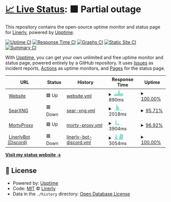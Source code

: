 # [📈 Live Status](https://Linerly.github.io/status): <!--live status--> **🟧 Partial outage**

This repository contains the open-source uptime monitor and status page for [Linerly](linerly.github.io), powered by [Upptime](https://github.com/upptime/upptime).

[![Uptime CI](https://github.com/Linerly/status/workflows/Uptime%20CI/badge.svg)](https://github.com/Linerly/status/actions?query=workflow%3A%22Uptime+CI%22)
[![Response Time CI](https://github.com/Linerly/status/workflows/Response%20Time%20CI/badge.svg)](https://github.com/Linerly/status/actions?query=workflow%3A%22Response+Time+CI%22)
[![Graphs CI](https://github.com/Linerly/status/workflows/Graphs%20CI/badge.svg)](https://github.com/Linerly/status/actions?query=workflow%3A%22Graphs+CI%22)
[![Static Site CI](https://github.com/Linerly/status/workflows/Static%20Site%20CI/badge.svg)](https://github.com/Linerly/status/actions?query=workflow%3A%22Static+Site+CI%22)
[![Summary CI](https://github.com/Linerly/status/workflows/Summary%20CI/badge.svg)](https://github.com/Linerly/status/actions?query=workflow%3A%22Summary+CI%22)

With [Upptime](https://upptime.js.org), you can get your own unlimited and free uptime monitor and status page, powered entirely by a GitHub repository. It uses [Issues](https://github.com/Linerly/status/issues) as incident reports, [Actions](https://github.com/Linerly/status/actions) as uptime monitors, and [Pages](https://Linerly.github.io/status) for the status page.

<!--start: status pages-->
<!-- This summary is generated by Upptime (https://github.com/upptime/upptime) -->
<!-- Do not edit this manually, your changes will be overwritten -->
<!-- prettier-ignore -->
| URL | Status | History | Response Time | Uptime |
| --- | ------ | ------- | ------------- | ------ |
| <img alt="" src="https://linerly.codeberg.page/assets/icon-optimized.svg" height="13"> [Website](https://linerly.codeberg.page) | 🟩 Up | [website.yml](https://github.com/Linerly/status/commits/HEAD/history/website.yml) | <details><summary><img alt="Response time graph" src="./graphs/website/response-time-week.png" height="20"> 890ms</summary><br><a href="https://Linerly.github.io/status/history/website"><img alt="Response time 1696" src="https://img.shields.io/endpoint?url=https%3A%2F%2Fraw.githubusercontent.com%2FLinerly%2Fstatus%2FHEAD%2Fapi%2Fwebsite%2Fresponse-time.json"></a><br><a href="https://Linerly.github.io/status/history/website"><img alt="24-hour response time 744" src="https://img.shields.io/endpoint?url=https%3A%2F%2Fraw.githubusercontent.com%2FLinerly%2Fstatus%2FHEAD%2Fapi%2Fwebsite%2Fresponse-time-day.json"></a><br><a href="https://Linerly.github.io/status/history/website"><img alt="7-day response time 890" src="https://img.shields.io/endpoint?url=https%3A%2F%2Fraw.githubusercontent.com%2FLinerly%2Fstatus%2FHEAD%2Fapi%2Fwebsite%2Fresponse-time-week.json"></a><br><a href="https://Linerly.github.io/status/history/website"><img alt="30-day response time 2538" src="https://img.shields.io/endpoint?url=https%3A%2F%2Fraw.githubusercontent.com%2FLinerly%2Fstatus%2FHEAD%2Fapi%2Fwebsite%2Fresponse-time-month.json"></a><br><a href="https://Linerly.github.io/status/history/website"><img alt="1-year response time 2039" src="https://img.shields.io/endpoint?url=https%3A%2F%2Fraw.githubusercontent.com%2FLinerly%2Fstatus%2FHEAD%2Fapi%2Fwebsite%2Fresponse-time-year.json"></a></details> | <details><summary><a href="https://Linerly.github.io/status/history/website">100.00%</a></summary><a href="https://Linerly.github.io/status/history/website"><img alt="All-time uptime 97.63%" src="https://img.shields.io/endpoint?url=https%3A%2F%2Fraw.githubusercontent.com%2FLinerly%2Fstatus%2FHEAD%2Fapi%2Fwebsite%2Fuptime.json"></a><br><a href="https://Linerly.github.io/status/history/website"><img alt="24-hour uptime 100.00%" src="https://img.shields.io/endpoint?url=https%3A%2F%2Fraw.githubusercontent.com%2FLinerly%2Fstatus%2FHEAD%2Fapi%2Fwebsite%2Fuptime-day.json"></a><br><a href="https://Linerly.github.io/status/history/website"><img alt="7-day uptime 100.00%" src="https://img.shields.io/endpoint?url=https%3A%2F%2Fraw.githubusercontent.com%2FLinerly%2Fstatus%2FHEAD%2Fapi%2Fwebsite%2Fuptime-week.json"></a><br><a href="https://Linerly.github.io/status/history/website"><img alt="30-day uptime 63.90%" src="https://img.shields.io/endpoint?url=https%3A%2F%2Fraw.githubusercontent.com%2FLinerly%2Fstatus%2FHEAD%2Fapi%2Fwebsite%2Fuptime-month.json"></a><br><a href="https://Linerly.github.io/status/history/website"><img alt="1-year uptime 96.08%" src="https://img.shields.io/endpoint?url=https%3A%2F%2Fraw.githubusercontent.com%2FLinerly%2Fstatus%2FHEAD%2Fapi%2Fwebsite%2Fuptime-year.json"></a></details>
| <img alt="" src="https://raw.githubusercontent.com/searxng/searxng/master/searx/static/themes/simple/img/favicon.svg" height="13"> [SearXNG](https://searxng.linerly.repl.co) | 🟥 Down | [sear-xng.yml](https://github.com/Linerly/status/commits/HEAD/history/sear-xng.yml) | <details><summary><img alt="Response time graph" src="./graphs/sear-xng/response-time-week.png" height="20"> 2018ms</summary><br><a href="https://Linerly.github.io/status/history/sear-xng"><img alt="Response time 3438" src="https://img.shields.io/endpoint?url=https%3A%2F%2Fraw.githubusercontent.com%2FLinerly%2Fstatus%2FHEAD%2Fapi%2Fsear-xng%2Fresponse-time.json"></a><br><a href="https://Linerly.github.io/status/history/sear-xng"><img alt="24-hour response time 457" src="https://img.shields.io/endpoint?url=https%3A%2F%2Fraw.githubusercontent.com%2FLinerly%2Fstatus%2FHEAD%2Fapi%2Fsear-xng%2Fresponse-time-day.json"></a><br><a href="https://Linerly.github.io/status/history/sear-xng"><img alt="7-day response time 2018" src="https://img.shields.io/endpoint?url=https%3A%2F%2Fraw.githubusercontent.com%2FLinerly%2Fstatus%2FHEAD%2Fapi%2Fsear-xng%2Fresponse-time-week.json"></a><br><a href="https://Linerly.github.io/status/history/sear-xng"><img alt="30-day response time 1732" src="https://img.shields.io/endpoint?url=https%3A%2F%2Fraw.githubusercontent.com%2FLinerly%2Fstatus%2FHEAD%2Fapi%2Fsear-xng%2Fresponse-time-month.json"></a><br><a href="https://Linerly.github.io/status/history/sear-xng"><img alt="1-year response time 3368" src="https://img.shields.io/endpoint?url=https%3A%2F%2Fraw.githubusercontent.com%2FLinerly%2Fstatus%2FHEAD%2Fapi%2Fsear-xng%2Fresponse-time-year.json"></a></details> | <details><summary><a href="https://Linerly.github.io/status/history/sear-xng">95.71%</a></summary><a href="https://Linerly.github.io/status/history/sear-xng"><img alt="All-time uptime 97.09%" src="https://img.shields.io/endpoint?url=https%3A%2F%2Fraw.githubusercontent.com%2FLinerly%2Fstatus%2FHEAD%2Fapi%2Fsear-xng%2Fuptime.json"></a><br><a href="https://Linerly.github.io/status/history/sear-xng"><img alt="24-hour uptime 99.98%" src="https://img.shields.io/endpoint?url=https%3A%2F%2Fraw.githubusercontent.com%2FLinerly%2Fstatus%2FHEAD%2Fapi%2Fsear-xng%2Fuptime-day.json"></a><br><a href="https://Linerly.github.io/status/history/sear-xng"><img alt="7-day uptime 95.71%" src="https://img.shields.io/endpoint?url=https%3A%2F%2Fraw.githubusercontent.com%2FLinerly%2Fstatus%2FHEAD%2Fapi%2Fsear-xng%2Fuptime-week.json"></a><br><a href="https://Linerly.github.io/status/history/sear-xng"><img alt="30-day uptime 64.25%" src="https://img.shields.io/endpoint?url=https%3A%2F%2Fraw.githubusercontent.com%2FLinerly%2Fstatus%2FHEAD%2Fapi%2Fsear-xng%2Fuptime-month.json"></a><br><a href="https://Linerly.github.io/status/history/sear-xng"><img alt="1-year uptime 96.12%" src="https://img.shields.io/endpoint?url=https%3A%2F%2Fraw.githubusercontent.com%2FLinerly%2Fstatus%2FHEAD%2Fapi%2Fsear-xng%2Fuptime-year.json"></a></details>
| <img alt="" src="https://icons.duckduckgo.com/ip3/morty.linerly.repl.co.ico" height="13"> [MortyProxy](https://morty.linerly.repl.co) | 🟩 Up | [morty-proxy.yml](https://github.com/Linerly/status/commits/HEAD/history/morty-proxy.yml) | <details><summary><img alt="Response time graph" src="./graphs/morty-proxy/response-time-week.png" height="20"> 3904ms</summary><br><a href="https://Linerly.github.io/status/history/morty-proxy"><img alt="Response time 2487" src="https://img.shields.io/endpoint?url=https%3A%2F%2Fraw.githubusercontent.com%2FLinerly%2Fstatus%2FHEAD%2Fapi%2Fmorty-proxy%2Fresponse-time.json"></a><br><a href="https://Linerly.github.io/status/history/morty-proxy"><img alt="24-hour response time 435" src="https://img.shields.io/endpoint?url=https%3A%2F%2Fraw.githubusercontent.com%2FLinerly%2Fstatus%2FHEAD%2Fapi%2Fmorty-proxy%2Fresponse-time-day.json"></a><br><a href="https://Linerly.github.io/status/history/morty-proxy"><img alt="7-day response time 3904" src="https://img.shields.io/endpoint?url=https%3A%2F%2Fraw.githubusercontent.com%2FLinerly%2Fstatus%2FHEAD%2Fapi%2Fmorty-proxy%2Fresponse-time-week.json"></a><br><a href="https://Linerly.github.io/status/history/morty-proxy"><img alt="30-day response time 2578" src="https://img.shields.io/endpoint?url=https%3A%2F%2Fraw.githubusercontent.com%2FLinerly%2Fstatus%2FHEAD%2Fapi%2Fmorty-proxy%2Fresponse-time-month.json"></a><br><a href="https://Linerly.github.io/status/history/morty-proxy"><img alt="1-year response time 2487" src="https://img.shields.io/endpoint?url=https%3A%2F%2Fraw.githubusercontent.com%2FLinerly%2Fstatus%2FHEAD%2Fapi%2Fmorty-proxy%2Fresponse-time-year.json"></a></details> | <details><summary><a href="https://Linerly.github.io/status/history/morty-proxy">96.92%</a></summary><a href="https://Linerly.github.io/status/history/morty-proxy"><img alt="All-time uptime 96.22%" src="https://img.shields.io/endpoint?url=https%3A%2F%2Fraw.githubusercontent.com%2FLinerly%2Fstatus%2FHEAD%2Fapi%2Fmorty-proxy%2Fuptime.json"></a><br><a href="https://Linerly.github.io/status/history/morty-proxy"><img alt="24-hour uptime 100.00%" src="https://img.shields.io/endpoint?url=https%3A%2F%2Fraw.githubusercontent.com%2FLinerly%2Fstatus%2FHEAD%2Fapi%2Fmorty-proxy%2Fuptime-day.json"></a><br><a href="https://Linerly.github.io/status/history/morty-proxy"><img alt="7-day uptime 96.92%" src="https://img.shields.io/endpoint?url=https%3A%2F%2Fraw.githubusercontent.com%2FLinerly%2Fstatus%2FHEAD%2Fapi%2Fmorty-proxy%2Fuptime-week.json"></a><br><a href="https://Linerly.github.io/status/history/morty-proxy"><img alt="30-day uptime 64.67%" src="https://img.shields.io/endpoint?url=https%3A%2F%2Fraw.githubusercontent.com%2FLinerly%2Fstatus%2FHEAD%2Fapi%2Fmorty-proxy%2Fuptime-month.json"></a><br><a href="https://Linerly.github.io/status/history/morty-proxy"><img alt="1-year uptime 96.22%" src="https://img.shields.io/endpoint?url=https%3A%2F%2Fraw.githubusercontent.com%2FLinerly%2Fstatus%2FHEAD%2Fapi%2Fmorty-proxy%2Fuptime-year.json"></a></details>
| <img alt="" src="https://linerly.tk/assets/linerlybot/linerlybot.png" height="13"> [LinerlyBot (Discord)](https://linerlybot-discord.linerly.repl.co) | 🟥 Down | [linerly-bot-discord.yml](https://github.com/Linerly/status/commits/HEAD/history/linerly-bot-discord.yml) | <details><summary><img alt="Response time graph" src="./graphs/linerly-bot-discord/response-time-week.png" height="20"> 3054ms</summary><br><a href="https://Linerly.github.io/status/history/linerly-bot-discord"><img alt="Response time 5358" src="https://img.shields.io/endpoint?url=https%3A%2F%2Fraw.githubusercontent.com%2FLinerly%2Fstatus%2FHEAD%2Fapi%2Flinerly-bot-discord%2Fresponse-time.json"></a><br><a href="https://Linerly.github.io/status/history/linerly-bot-discord"><img alt="24-hour response time 4632" src="https://img.shields.io/endpoint?url=https%3A%2F%2Fraw.githubusercontent.com%2FLinerly%2Fstatus%2FHEAD%2Fapi%2Flinerly-bot-discord%2Fresponse-time-day.json"></a><br><a href="https://Linerly.github.io/status/history/linerly-bot-discord"><img alt="7-day response time 3054" src="https://img.shields.io/endpoint?url=https%3A%2F%2Fraw.githubusercontent.com%2FLinerly%2Fstatus%2FHEAD%2Fapi%2Flinerly-bot-discord%2Fresponse-time-week.json"></a><br><a href="https://Linerly.github.io/status/history/linerly-bot-discord"><img alt="30-day response time 3231" src="https://img.shields.io/endpoint?url=https%3A%2F%2Fraw.githubusercontent.com%2FLinerly%2Fstatus%2FHEAD%2Fapi%2Flinerly-bot-discord%2Fresponse-time-month.json"></a><br><a href="https://Linerly.github.io/status/history/linerly-bot-discord"><img alt="1-year response time 5480" src="https://img.shields.io/endpoint?url=https%3A%2F%2Fraw.githubusercontent.com%2FLinerly%2Fstatus%2FHEAD%2Fapi%2Flinerly-bot-discord%2Fresponse-time-year.json"></a></details> | <details><summary><a href="https://Linerly.github.io/status/history/linerly-bot-discord">100.00%</a></summary><a href="https://Linerly.github.io/status/history/linerly-bot-discord"><img alt="All-time uptime 97.67%" src="https://img.shields.io/endpoint?url=https%3A%2F%2Fraw.githubusercontent.com%2FLinerly%2Fstatus%2FHEAD%2Fapi%2Flinerly-bot-discord%2Fuptime.json"></a><br><a href="https://Linerly.github.io/status/history/linerly-bot-discord"><img alt="24-hour uptime 100.00%" src="https://img.shields.io/endpoint?url=https%3A%2F%2Fraw.githubusercontent.com%2FLinerly%2Fstatus%2FHEAD%2Fapi%2Flinerly-bot-discord%2Fuptime-day.json"></a><br><a href="https://Linerly.github.io/status/history/linerly-bot-discord"><img alt="7-day uptime 100.00%" src="https://img.shields.io/endpoint?url=https%3A%2F%2Fraw.githubusercontent.com%2FLinerly%2Fstatus%2FHEAD%2Fapi%2Flinerly-bot-discord%2Fuptime-week.json"></a><br><a href="https://Linerly.github.io/status/history/linerly-bot-discord"><img alt="30-day uptime 63.62%" src="https://img.shields.io/endpoint?url=https%3A%2F%2Fraw.githubusercontent.com%2FLinerly%2Fstatus%2FHEAD%2Fapi%2Flinerly-bot-discord%2Fuptime-month.json"></a><br><a href="https://Linerly.github.io/status/history/linerly-bot-discord"><img alt="1-year uptime 96.27%" src="https://img.shields.io/endpoint?url=https%3A%2F%2Fraw.githubusercontent.com%2FLinerly%2Fstatus%2FHEAD%2Fapi%2Flinerly-bot-discord%2Fuptime-year.json"></a></details>

<!--end: status pages-->

[**Visit my status website →**](https://Linerly.github.io/status)

## 📄 License

- Powered by: [Upptime](https://github.com/upptime/upptime)
- Code: [MIT](./LICENSE) © [Linerly](https://linerly.github.io)
- Data in the `./history` directory: [Open Database License](https://opendatacommons.org/licenses/odbl/1-0/)
